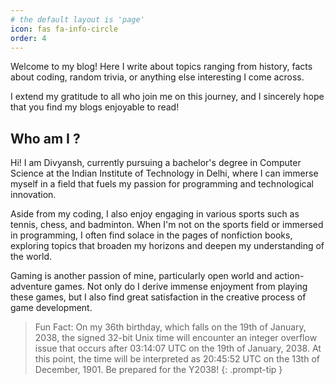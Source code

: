 ```yaml
---
# the default layout is 'page'
icon: fas fa-info-circle
order: 4
---
```


<!-- > Add Markdown syntax content to file `_tabs/about.md`{: .filepath } and it will show up on this page.
{: .prompt-tip } -->

Welcome to my blog! Here I write about topics ranging from history, facts about coding, random trivia, or anything else interesting I come across.

I extend my gratitude to all who join me on this journey, and I sincerely hope that you find my blogs enjoyable to read!

## Who am I ?

Hi! I am Divyansh, currently pursuing a bachelor's degree in Computer Science at the Indian Institute of Technology in Delhi, where I can immerse myself in a field that fuels my passion for programming and technological innovation.

Aside from my coding, I also enjoy engaging in various sports such as tennis, chess, and badminton. When I'm not on the sports field or immersed in programming, I often find solace in the pages of nonfiction books, exploring topics that broaden my horizons and deepen my understanding of the world.

Gaming is another passion of mine, particularly open world and action-adventure games. Not only do I derive immense enjoyment from playing these games, but I also find great satisfaction in the creative process of game development.

>Fun Fact: On my 36th birthday, which falls on the 19th of January, 2038, the signed 32-bit Unix time will encounter an integer overflow issue that occurs after 03:14:07 UTC on the 19th of January, 2038. At this point, the time will be interpreted as 20:45:52 UTC on the 13th of December, 1901. Be prepared for the Y2038!
{: .prompt-tip }






